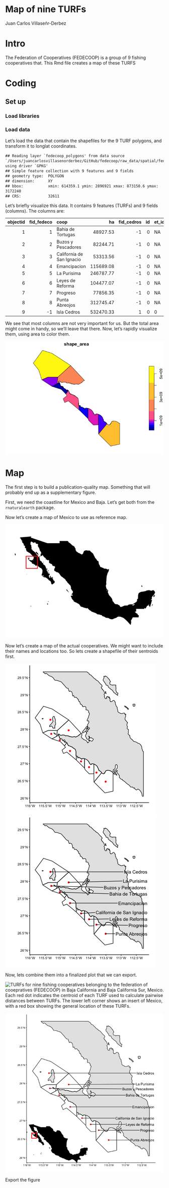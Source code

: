 Map of nine TURFs
================
Juan Carlos Villaseñr-Derbez

# Intro

The Federation of Cooperatives (FEDECOOP) is a group of 9 fishing
cooperatives that. This Rmd file creates a map of these TURFS

# Coding

## Set up

### Load libraries

### Load data

Let’s load the data that contain the shapefiles for the 9 TURF polygons,
and transform it to longlat
    coordinates.

    ## Reading layer `fedecoop_polygons' from data source `/Users/juancarlosvillasenorderbez/GitHub/fedecoop/raw_data/spatial/fedecoop_polygons.gpkg' using driver `GPKG'
    ## Simple feature collection with 9 features and 9 fields
    ## geometry type:  POLYGON
    ## dimension:      XY
    ## bbox:           xmin: 614359.1 ymin: 2896921 xmax: 873150.6 ymax: 3172240
    ## CRS:            32611

Let’s briefly visualize this data. It contains 9 features (TURFs) and 9
fields (columns). The columns
are:

| objectid | fid\_fedeco | coop                      |        ha | fid\_cedros | id | et\_id | shape\_leng | shape\_area |
| -------: | ----------: | :------------------------ | --------: | ----------: | -: | :----- | ----------: | ----------: |
|        1 |           1 | Bahia de Tortugas         |  48927.53 |         \-1 |  0 | NA     |    135346.8 |   489275313 |
|        2 |           2 | Buzos y Pescadores        |  82244.71 |         \-1 |  0 | NA     |    120709.6 |   822447132 |
|        3 |           3 | California de San Ignacio |  53313.56 |         \-1 |  0 | NA     |    122100.2 |   533135567 |
|        4 |           4 | Emancipacion              | 115689.08 |         \-1 |  0 | NA     |    176635.2 |  1156890844 |
|        5 |           5 | La Purisima               | 246787.77 |         \-1 |  0 | NA     |    230779.0 |  2467877738 |
|        6 |           6 | Leyes de Reforma          | 104477.07 |         \-1 |  0 | NA     |    143783.9 |  1044770741 |
|        7 |           7 | Progreso                  |  77856.35 |         \-1 |  0 | NA     |    138268.8 |   778563505 |
|        8 |           8 | Punta Abreojos            | 312745.47 |         \-1 |  0 | NA     |    226242.2 |  3127454736 |
|        9 |         \-1 | Isla Cedros               | 532470.33 |           1 |  0 | 0      |    293701.3 |  5324703275 |

We see that most columns are not very important for us. But the total
area might come in handy, so we’ll leave that there. Now, let’s rapidly
visualize them, using area to color them.

![](1_map_files/figure-gfm/unnamed-chunk-5-1.png)<!-- -->

# Map

The first step is to build a publication-quality map. Something that
will probably end up as a supplementary figure.

First, we need the coastline for Mexico and Baja. Let’s get both from
the `rnaturalearth` package.

Now let’s create a map of Mexico to use as reference map.

![](1_map_files/figure-gfm/unnamed-chunk-7-1.png)<!-- -->

Now let’s create a map of the actual cooperatives. We might want to
include their names and locations too. So lets create a shapefile of
their sentroids
first.

![](1_map_files/figure-gfm/unnamed-chunk-9-1.png)<!-- -->![](1_map_files/figure-gfm/unnamed-chunk-9-2.png)<!-- -->

Now, lets combine them into a finalized plot that we can export.

![TURFs for nine fishing cooperatives belonging to the federation of
cooepratives (FEDECOOP) in Baja California and Baja California Sur,
Mexico. Each red dot indicates the centroid of each TURF used to
calculate pairwise distances between TURFs. The lower left corner shows
an insert of Mexico, with a red box showing the general location of
these TURFs.](1_map_files/figure-gfm/unnamed-chunk-10-1.png)

![](1_map_files/figure-gfm/unnamed-chunk-11-1.png)<!-- -->

Export the figure
